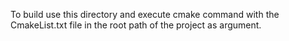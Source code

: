 To build use this directory and execute cmake command with the CmakeList.txt file in the root path of the project as argument.
